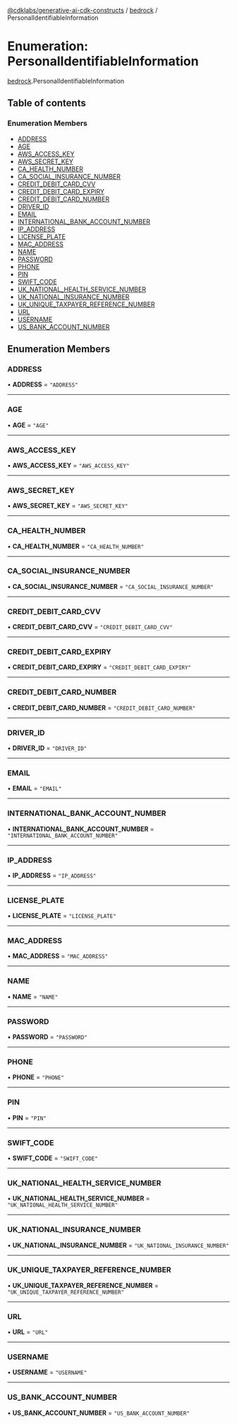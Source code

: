 [@cdklabs/generative-ai-cdk-constructs](../README.md) / [bedrock](../modules/bedrock.md) / PersonalIdentifiableInformation

# Enumeration: PersonalIdentifiableInformation

[bedrock](../modules/bedrock.md).PersonalIdentifiableInformation

## Table of contents

### Enumeration Members

- [ADDRESS](bedrock.PersonalIdentifiableInformation.md#address)
- [AGE](bedrock.PersonalIdentifiableInformation.md#age)
- [AWS\_ACCESS\_KEY](bedrock.PersonalIdentifiableInformation.md#aws_access_key)
- [AWS\_SECRET\_KEY](bedrock.PersonalIdentifiableInformation.md#aws_secret_key)
- [CA\_HEALTH\_NUMBER](bedrock.PersonalIdentifiableInformation.md#ca_health_number)
- [CA\_SOCIAL\_INSURANCE\_NUMBER](bedrock.PersonalIdentifiableInformation.md#ca_social_insurance_number)
- [CREDIT\_DEBIT\_CARD\_CVV](bedrock.PersonalIdentifiableInformation.md#credit_debit_card_cvv)
- [CREDIT\_DEBIT\_CARD\_EXPIRY](bedrock.PersonalIdentifiableInformation.md#credit_debit_card_expiry)
- [CREDIT\_DEBIT\_CARD\_NUMBER](bedrock.PersonalIdentifiableInformation.md#credit_debit_card_number)
- [DRIVER\_ID](bedrock.PersonalIdentifiableInformation.md#driver_id)
- [EMAIL](bedrock.PersonalIdentifiableInformation.md#email)
- [INTERNATIONAL\_BANK\_ACCOUNT\_NUMBER](bedrock.PersonalIdentifiableInformation.md#international_bank_account_number)
- [IP\_ADDRESS](bedrock.PersonalIdentifiableInformation.md#ip_address)
- [LICENSE\_PLATE](bedrock.PersonalIdentifiableInformation.md#license_plate)
- [MAC\_ADDRESS](bedrock.PersonalIdentifiableInformation.md#mac_address)
- [NAME](bedrock.PersonalIdentifiableInformation.md#name)
- [PASSWORD](bedrock.PersonalIdentifiableInformation.md#password)
- [PHONE](bedrock.PersonalIdentifiableInformation.md#phone)
- [PIN](bedrock.PersonalIdentifiableInformation.md#pin)
- [SWIFT\_CODE](bedrock.PersonalIdentifiableInformation.md#swift_code)
- [UK\_NATIONAL\_HEALTH\_SERVICE\_NUMBER](bedrock.PersonalIdentifiableInformation.md#uk_national_health_service_number)
- [UK\_NATIONAL\_INSURANCE\_NUMBER](bedrock.PersonalIdentifiableInformation.md#uk_national_insurance_number)
- [UK\_UNIQUE\_TAXPAYER\_REFERENCE\_NUMBER](bedrock.PersonalIdentifiableInformation.md#uk_unique_taxpayer_reference_number)
- [URL](bedrock.PersonalIdentifiableInformation.md#url)
- [USERNAME](bedrock.PersonalIdentifiableInformation.md#username)
- [US\_BANK\_ACCOUNT\_NUMBER](bedrock.PersonalIdentifiableInformation.md#us_bank_account_number)

## Enumeration Members

### ADDRESS

• **ADDRESS** = ``"ADDRESS"``

___

### AGE

• **AGE** = ``"AGE"``

___

### AWS\_ACCESS\_KEY

• **AWS\_ACCESS\_KEY** = ``"AWS_ACCESS_KEY"``

___

### AWS\_SECRET\_KEY

• **AWS\_SECRET\_KEY** = ``"AWS_SECRET_KEY"``

___

### CA\_HEALTH\_NUMBER

• **CA\_HEALTH\_NUMBER** = ``"CA_HEALTH_NUMBER"``

___

### CA\_SOCIAL\_INSURANCE\_NUMBER

• **CA\_SOCIAL\_INSURANCE\_NUMBER** = ``"CA_SOCIAL_INSURANCE_NUMBER"``

___

### CREDIT\_DEBIT\_CARD\_CVV

• **CREDIT\_DEBIT\_CARD\_CVV** = ``"CREDIT_DEBIT_CARD_CVV"``

___

### CREDIT\_DEBIT\_CARD\_EXPIRY

• **CREDIT\_DEBIT\_CARD\_EXPIRY** = ``"CREDIT_DEBIT_CARD_EXPIRY"``

___

### CREDIT\_DEBIT\_CARD\_NUMBER

• **CREDIT\_DEBIT\_CARD\_NUMBER** = ``"CREDIT_DEBIT_CARD_NUMBER"``

___

### DRIVER\_ID

• **DRIVER\_ID** = ``"DRIVER_ID"``

___

### EMAIL

• **EMAIL** = ``"EMAIL"``

___

### INTERNATIONAL\_BANK\_ACCOUNT\_NUMBER

• **INTERNATIONAL\_BANK\_ACCOUNT\_NUMBER** = ``"INTERNATIONAL_BANK_ACCOUNT_NUMBER"``

___

### IP\_ADDRESS

• **IP\_ADDRESS** = ``"IP_ADDRESS"``

___

### LICENSE\_PLATE

• **LICENSE\_PLATE** = ``"LICENSE_PLATE"``

___

### MAC\_ADDRESS

• **MAC\_ADDRESS** = ``"MAC_ADDRESS"``

___

### NAME

• **NAME** = ``"NAME"``

___

### PASSWORD

• **PASSWORD** = ``"PASSWORD"``

___

### PHONE

• **PHONE** = ``"PHONE"``

___

### PIN

• **PIN** = ``"PIN"``

___

### SWIFT\_CODE

• **SWIFT\_CODE** = ``"SWIFT_CODE"``

___

### UK\_NATIONAL\_HEALTH\_SERVICE\_NUMBER

• **UK\_NATIONAL\_HEALTH\_SERVICE\_NUMBER** = ``"UK_NATIONAL_HEALTH_SERVICE_NUMBER"``

___

### UK\_NATIONAL\_INSURANCE\_NUMBER

• **UK\_NATIONAL\_INSURANCE\_NUMBER** = ``"UK_NATIONAL_INSURANCE_NUMBER"``

___

### UK\_UNIQUE\_TAXPAYER\_REFERENCE\_NUMBER

• **UK\_UNIQUE\_TAXPAYER\_REFERENCE\_NUMBER** = ``"UK_UNIQUE_TAXPAYER_REFERENCE_NUMBER"``

___

### URL

• **URL** = ``"URL"``

___

### USERNAME

• **USERNAME** = ``"USERNAME"``

___

### US\_BANK\_ACCOUNT\_NUMBER

• **US\_BANK\_ACCOUNT\_NUMBER** = ``"US_BANK_ACCOUNT_NUMBER"``
